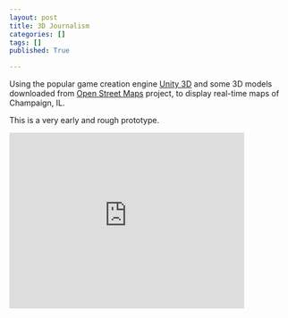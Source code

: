 ```yaml
---
layout: post
title: 3D Journalism
categories: []
tags: []
published: True

---
```


Using the popular game creation engine [Unity 3D](http://unity3d.com/) and some 3D models downloaded from [Open Street Maps](openstreetmap.org) project, to display real-time maps of Champaign, IL.

This is a very early and rough prototype.

<iframe style="margin: 0 auto;" width="420" height="315" src="https://www.youtube.com/embed/muu5YMJhC_0?rel=0&amp;controls=0" frameborder="0" allowfullscreen></iframe>